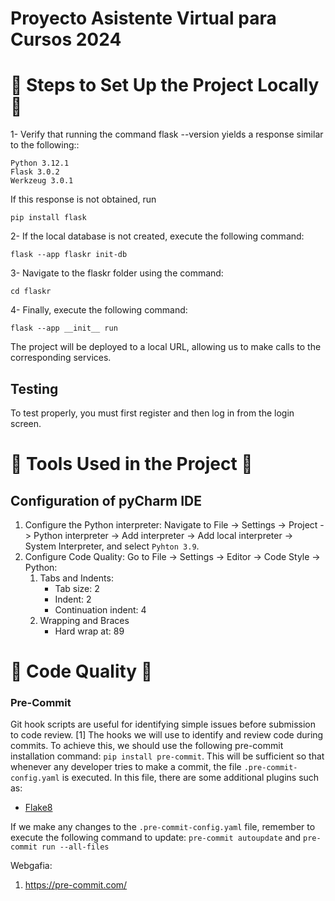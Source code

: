 # Proyecto Asistente Virtual para Cursos 2024

# 👣 Steps to Set Up the Project Locally 👣

1- Verify that running the command flask --version yields a response similar to the following::
  ```
  Python 3.12.1
  Flask 3.0.2
  Werkzeug 3.0.1
  ```

  If this response is not obtained, run
  ```
  pip install flask
  ```
2- If the local database is not created, execute the following command:
  ```
  flask --app flaskr init-db
  ```

3- Navigate to the flaskr folder using the command:
  ```
  cd flaskr
  ```

4- Finally, execute the following command:
  ```
  flask --app __init__ run
  ```

The project will be deployed to a local URL, allowing us to make calls to the corresponding services.

## Testing
To test properly, you must first register and then log in from the login screen.

# 🔨 Tools Used in the Project 🔨
## Configuration of pyCharm IDE
1. Configure the Python interpreter:
   Navigate to File -> Settings -> Project -> Python interpreter -> Add interpreter ->
   Add local interpreter -> System Interpreter, and select  ``` Pyhton 3.9 ```.
2. Configure Code Quality: Go to File -> Settings -> Editor -> Code Style -> Python:
   1. Tabs and Indents:
      - Tab size: 2
      - Indent: 2
      - Continuation indent: 4
   2. Wrapping and Braces
      - Hard wrap at: 89


# 🎯 Code Quality 🎯
### Pre-Commit
Git hook scripts are useful for identifying simple issues before submission to code
review. [1] The hooks we will use to identify and review code during commits. To achieve
this, we should use the following pre-commit installation command: `pip install
pre-commit`. This will be sufficient so that whenever any developer tries to make a
commit, the file `.pre-commit-config.yaml` is executed. In this file, there are some
additional plugins such as:
- [Flake8](https://flake8.pycqa.org/en/latest/)

If we make any changes to the `.pre-commit-config.yaml` file, remember to execute the
following command to update: `pre-commit autoupdate` and `pre-commit run --all-files`


Webgafia:
1. https://pre-commit.com/
